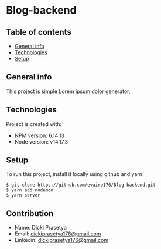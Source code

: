 # Blog-backend
## Table of contents
* [General info](#general-info)
* [Technologies](#technologies)
* [Setup](#setup)


## General info
This project is simple Lorem ipsum dolor generator.
	
## Technologies
Project is created with:
* NPM version: 6.14.13
* Node version: v14.17.3
	
## Setup
To run this project, install it locally using github and yarn:

```
$ git clone https://github.com/evairo176/Blog-backend.git
$ yarn add nodemon
$ yarn server

```
## Contribution
* Name: Dicki Prasetya
* Email: dickiprasetya176@gmail.com
* Linkedin: dickiprasetya176@gmail.com

